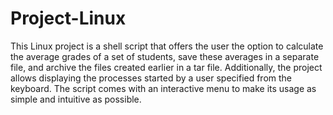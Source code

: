 # Project-Linux
This Linux project is a shell script that offers the user the option to calculate the average grades of a set of students, save these averages in a separate file, and archive the files created earlier in a tar file. Additionally, the project allows displaying the processes started by a user specified from the keyboard. The script comes with an interactive menu to make its usage as simple and intuitive as possible.
